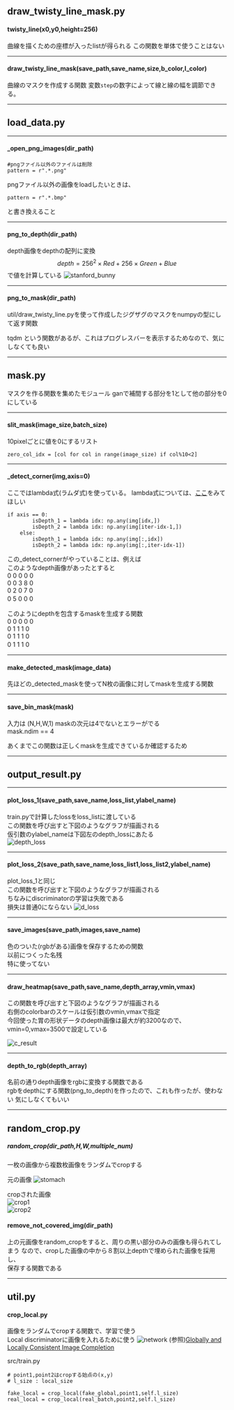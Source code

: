 ## draw_twisty_line_mask.py

####  twisty_line(x0,y0,height=256)

曲線を描くための座標が入ったlistが得られる
この関数を単体で使うことはない

----
#### draw_twisty_line_mask(save_path,save_name,size,b_color,l_color)

曲線のマスクを作成する関数
変数```step```の数字によって線と線の幅を調節できる。

---
## load_data.py

---
#### \_open_png_images(dir_path)
```
#pngファイル以外のファイルは削除
pattern = r".*.png"
```

pngファイル以外の画像をloadしたいときは、

```
pattern = r".*.bmp"
```

と書き換えること

---
#### png_to_depth(dir_path)
depth画像をdepthの配列に変換
$$
depth=256^2 \times Red+256 \times Green+Blue
$$
で値を計算している
![stanford_bunny](https://github.com/a20083/interp_gan/blob/master/image/bunny_1.png)  

---
#### png_to_mask(dir_path)
util/draw_twisty_line.pyを使って作成したジグザグのマスクをnumpyの型にして返す関数

tqdm という関数があるが、これはプログレスバーを表示するためなので、気にしなくても良い


---

## mask.py
マスクを作る関数を集めたモジュール
ganで補間する部分を1として他の部分を0にしている　

---
#### slit_mask(image_size,batch_size)

10pixelごとに値を0にするリスト
```
zero_col_idx = [col for col in range(image_size) if col%10<2]
```

---

#### \_detect\_corner(img,axis=0)

ここではlambda式(ラムダ式)を使っている。
lambda式については、[ここ](https://www.sejuku.net/blog/23677)をみてほしい
```
if axis == 0:
        isDepth_1 = lambda idx: np.any(img[idx,])
        isDepth_2 = lambda idx: np.any(img[iter-idx-1,])
    else:
        isDepth_1 = lambda idx: np.any(img[:,idx])
        isDepth_2 = lambda idx: np.any(img[:,iter-idx-1])
```

この_detect_cornerがやっていることは、例えば  
このようなdepth画像があったとすると  
0 0 0 0 0   
0 0 3 8 0  
0 2 0 7 0  
0 5 0 0 0　　

このようにdepthを包含するmaskを生成する関数  
0 0 0 0 0   
0 1 1 1 0  
0 1 1 1 0  
0 1 1 1 0　　

---
#### make_detected_mask(image_data)

先ほどの_detected_maskを使ってN枚の画像に対してmaskを生成する関数

---
#### save_bin_mask(mask)
入力は (N,H,W,1)
maskの次元は4でないとエラーがでる  
mask.ndim == 4

あくまでこの関数は正しくmaskを生成できているか確認するため

---
## output_result.py

---
#### plot_loss_1(save_path,save_name,loss_list,ylabel_name)
train.pyで計算したlossをloss_listに渡している    
この関数を呼び出すと下図のようなグラフが描画される  
仮引数のylabel_nameは下図左のdepth_lossにあたる  
![depth_loss](https://github.com/a20083/interp_gan/blob/master/image/depth_loss.png)


---
#### plot_loss_2(save_path,save_name,loss_list1,loss_list2,ylabel_name)
plot_loss_1と同じ  
この関数を呼び出すと下図のようなグラフが描画される  
ちなみにdiscriminatorの学習は失敗である  
損失は普通0にならない
![d_loss](https://github.com/a20083/interp_gan/blob/master/image/d_loss.png)

---
#### save_images(save_path,images,save_name)
色のついた(rgbがある)画像を保存するための関数  
以前につくった名残  
特に使ってない

---
#### draw_heatmap(save_path,save_name,depth_array,vmin,vmax)
この関数を呼び出すと下図のようなグラフが描画される  
右側のcolorbarのスケールは仮引数のvmin,vmaxで指定  
今回使った胃の形状データのdepth画像は最大が約3200なので、vmin=0,vmax=3500で設定している  

![c_result](https://github.com/a20083/interp_gan/blob/master/image/c_result30000_1.png)

---

#### depth_to_rgb(depth_array)

名前の通りdepth画像をrgbに変換する関数である  
rgbをdepthにする関数(png_to_depth)を作ったので、これも作ったが、使わない
気にしなくてもいい

---

## random_crop.py

##### random_crop(dir_path,H,W,multiple_num)
一枚の画像から複数枚画像をランダムでcropする

元の画像
![stomach](https://github.com/a20083/interp_gan/blob/master/image/0000-3b.bmp)

cropされた画像  
![crop1](https://github.com/a20083/interp_gan/blob/master/image/crop_0.png)  
![crop2](https://github.com/a20083/interp_gan/blob/master/image/crop_1.png)

#### remove_not_covered_img(dir_path)
上の元画像をrandom_cropをすると、周りの黒い部分のみの画像も得られてしまう
なので、cropした画像の中から８割以上depthで埋められた画像を採用し、  
保存する関数である


----
## util.py

#### crop_local.py

画像をランダムでcropする関数で、学習で使う  
Local discriminatorに画像を入れるために使う
![network](https://github.com/a20083/interp_gan/blob/master/image/glcic_network.png)
(参照)[Globally and Locally Consistent Image Completion](http://iizuka.cs.tsukuba.ac.jp/projects/completion/data/completion_sig2017.pdf)

src/train.py
```
# point1,point2はcropする始点の(x,y)
# l_size : local_size 

fake_local = crop_local(fake_global,point1,self.l_size)
real_local = crop_local(real_batch,point2,self.l_size)
```
